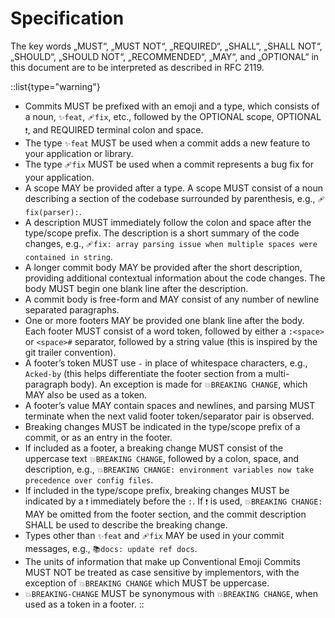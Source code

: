 # Specification

The key words „MUST“, „MUST NOT“, „REQUIRED“, „SHALL“, „SHALL NOT“, „SHOULD“, „SHOULD NOT“, „RECOMMENDED“, „MAY“, and „OPTIONAL“ in this document are to be interpreted as described in RFC 2119.

::list{type="warning"}
- Commits MUST be prefixed with an emoji and a type, which consists of a noun, `✨feat`, `🩹fix`, etc., followed by the OPTIONAL scope, OPTIONAL `❗`, and REQUIRED terminal colon and space.
- The type `✨feat` MUST be used when a commit adds a new feature to your application or library.
- The type `🩹fix` MUST be used when a commit represents a bug fix for your application.
- A scope MAY be provided after a type. A scope MUST consist of a noun describing a section of the codebase surrounded by parenthesis, e.g., `🩹fix(parser):`.
- A description MUST immediately follow the colon and space after the type/scope prefix. The description is a short summary of the code changes, e.g., `🩹fix: array parsing issue when multiple spaces were contained in string`.
- A longer commit body MAY be provided after the short description, providing additional contextual information about the code changes. The body MUST begin one blank line after the description.
- A commit body is free-form and MAY consist of any number of newline separated paragraphs.
- One or more footers MAY be provided one blank line after the body. Each footer MUST consist of a word token, followed by either a `:<space>` or `<space>#` separator, followed by a string value (this is inspired by the git trailer convention).
- A footer’s token MUST use `-` in place of whitespace characters, e.g., `Acked-by` (this helps differentiate the footer section from a multi-paragraph body). An exception is made for `💥BREAKING CHANGE`, which MAY also be used as a token.
- A footer’s value MAY contain spaces and newlines, and parsing MUST terminate when the next valid footer token/separator pair is observed.
- Breaking changes MUST be indicated in the type/scope prefix of a commit, or as an entry in the footer.
- If included as a footer, a breaking change MUST consist of the uppercase text `💥BREAKING CHANGE`, followed by a colon, space, and description, e.g., `💥BREAKING CHANGE: environment variables now take precedence over config files`.
- If included in the type/scope prefix, breaking changes MUST be indicated by a `❗` immediately before the `:`. If `❗` is used, `💥BREAKING CHANGE:` MAY be omitted from the footer section, and the commit description SHALL be used to describe the breaking change.
- Types other than `✨feat` and `🩹fix` MAY be used in your commit messages, e.g., `📚docs: update ref docs`.
- The units of information that make up Conventional Emoji Commits MUST NOT be treated as case sensitive by implementors, with the exception of `💥BREAKING CHANGE` which MUST be uppercase.
- `💥BREAKING-CHANGE` MUST be synonymous with `💥BREAKING CHANGE`, when used as a token in a footer.
::
